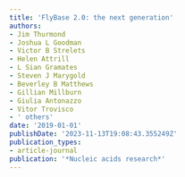 ```yaml
---
title: 'FlyBase 2.0: the next generation'
authors:
- Jim Thurmond
- Joshua L Goodman
- Victor B Strelets
- Helen Attrill
- L Sian Gramates
- Steven J Marygold
- Beverley B Matthews
- Gillian Millburn
- Giulia Antonazzo
- Vitor Trovisco
- ' others'
date: '2019-01-01'
publishDate: '2023-11-13T19:08:43.355249Z'
publication_types:
- article-journal
publication: '*Nucleic acids research*'
---
```

